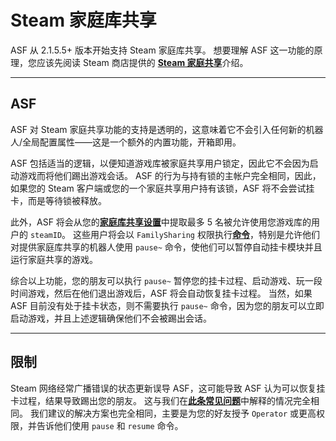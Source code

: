 # Steam 家庭库共享

ASF 从 2.1.5.5+ 版本开始支持 Steam 家庭库共享。 想要理解 ASF 这一功能的原理，您应该先阅读 Steam 商店提供的 **[Steam 家庭共享](https://store.steampowered.com/promotion/familysharing)**&#8203;介绍。

---

## ASF

ASF 对 Steam 家庭共享功能的支持是透明的，这意味着它不会引入任何新的机器人/全局配置属性——这是一个额外的内置功能，开箱即用。

ASF 包括适当的逻辑，以便知道游戏库被家庭共享用户锁定，因此它不会因为启动游戏而将他们踢出游戏会话。 ASF 的行为与持有锁的主帐户完全相同，因此，如果您的 Steam 客户端或您的一个家庭共享用户持有该锁，ASF 将不会尝试挂卡，而是等待锁被释放。

此外，ASF 将会从您的&#8203;**[家庭库共享设置](https://store.steampowered.com/account/managedevices)**&#8203;中提取最多 5 名被允许使用您游戏库的用户的 `steamID`。 这些用户将会以 `FamilySharing` 权限执行&#8203;**[命令](https://github.com/JustArchiNET/ArchiSteamFarm/wiki/Commands-zh-CN)**，特别是允许他们对提供家庭库共享的机器人使用 `pause~` 命令，使他们可以暂停自动挂卡模块并且运行家庭共享的游戏。

综合以上功能，您的朋友可以执行 `pause~` 暂停您的挂卡过程、启动游戏、玩一段时间游戏，然后在他们退出游戏后，ASF 将会自动恢复挂卡过程。 当然，如果 ASF 目前没有处于挂卡状态，则不需要执行 `pause~` 命令，因为您的朋友可以立即启动游戏，并且上述逻辑确保他们不会被踢出会话。

---

## 限制

Steam 网络经常广播错误的状态更新误导 ASF，这可能导致 ASF 认为可以恢复挂卡过程，结果导致踢出您的朋友。 这与我们在&#8203;**[此条常见问题](https://github.com/JustArchiNET/ArchiSteamFarm/wiki/FAQ-zh-CN#在我玩游戏的时候asf-将我的-steam-客户端踢掉线--this-account-is-logged-on-another-pc这个帐户在另一台电脑登录)**&#8203;中解释的情况完全相同。 我们建议的解决方案也完全相同，主要是为您的好友授予 `Operator` 或更高权限，并告诉他们使用 `pause` 和 `resume` 命令。